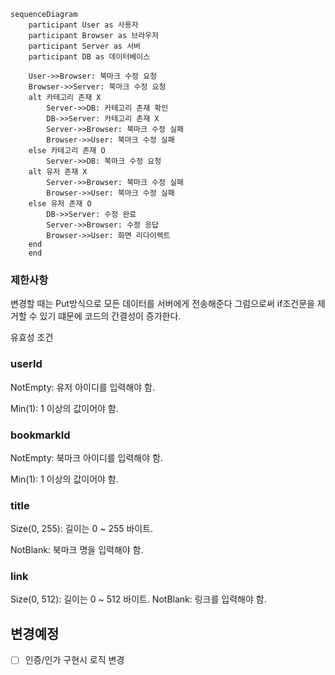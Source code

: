 ```mermaid
sequenceDiagram
    participant User as 사용자
    participant Browser as 브라우저
    participant Server as 서버
    participant DB as 데이터베이스
    
    User->>Browser: 북마크 수정 요청
    Browser->>Server: 북마크 수정 요청
    alt 카테고리 존재 X
        Server->>DB: 카테고리 존재 확인
        DB->>Server: 카테고리 존재 X
        Server->>Browser: 북마크 수정 실패
        Browser->>User: 북마크 수정 실패
    else 카테고리 존재 O
        Server->>DB: 북마크 수정 요청
    alt 유저 존재 X
        Server->>Browser: 북마크 수정 실패
        Browser->>User: 북마크 수정 실패
    else 유저 존재 O
        DB->>Server: 수정 완료
        Server->>Browser: 수정 응답
        Browser->>User: 화면 리다이렉트
    end
    end
``` 
### 제한사항

변경할 때는 Put방식으로 모든 데이터를 서버에게 전송해준다 그럼으로써 if조건문을 제거할 수 있기 떄문에 코드의 간결성이 증가한다.

유효성 조건

### userId

NotEmpty: 유저 아이디를 입력해야 함.

Min(1): 1 이상의 값이어야 함.

### bookmarkId

NotEmpty: 북마크 아이디를 입력해야 함.

Min(1): 1 이상의 값이어야 함.

### title

Size(0, 255): 길이는 0 ~ 255 바이트.

NotBlank: 북마크 명을 입력해야 함.

### link

Size(0, 512): 길이는 0 ~ 512 바이트.
NotBlank: 링크를 입력해야 함.

## 변경예정
- [ ] 인증/인가 구현시 로직 변경